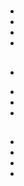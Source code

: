 # 



## 





## 

- 

- 

- 

- 

## 

## 

### 



- 





> []()

- 



- 

- 



## 

- []()
- []()
- []()
- []()

